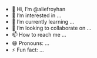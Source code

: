 - 👋 Hi, I’m @aliefroyhan
- 👀 I’m interested in ...
- 🌱 I’m currently learning ...
- 💞️ I’m looking to collaborate on ...
- 📫 How to reach me ...
- 😄 Pronouns: ...
- ⚡ Fun fact: ...

<!---
aliefroyhan/aliefroyhan is a ✨ special ✨ repository because its `README.md` (this file) appears on your GitHub profile.
You can click the Preview link to take a look at your changes.
--->
